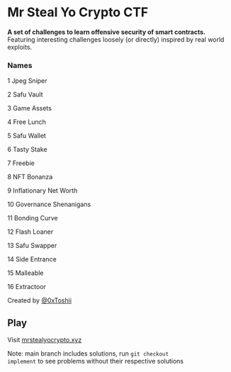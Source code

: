 # Mr Steal Yo Crypto CTF

**A set of challenges to learn offensive security of smart contracts.** Featuring interesting challenges loosely (or directly) inspired by real world exploits.

### Names

1 Jpeg Sniper

2 Safu Vault

3 Game Assets

4 Free Lunch

5 Safu Wallet

6 Tasty Stake

7 Freebie

8 NFT Bonanza

9 Inflationary Net Worth

10 Governance Shenanigans

11 Bonding Curve

12 Flash Loaner

13 Safu Swapper

14 Side Entrance

15 Malleable

16 Extractoor

Created by [@0xToshii](https://twitter.com/0xToshii)

## Play

Visit [mrstealyocrypto.xyz](https://mrstealyocrypto.xyz)

Note: main branch includes solutions, run <code>git checkout implement</code> to see problems without their respective solutions
